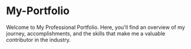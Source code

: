 # My-Portfolio
Welcome to My Professional Portfolio. Here, you'll find an overview of my journey, accomplishments, and the skills that make me a valuable contributor in the industry.
